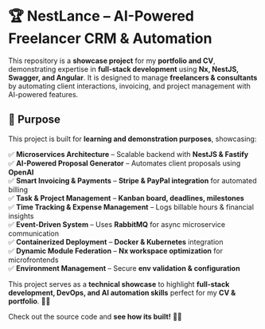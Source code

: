 # 🏆 NestLance – AI-Powered Freelancer CRM & Automation

This repository is a **showcase project** for my **portfolio and CV**, demonstrating expertise in **full-stack development** using **Nx, NestJS, Swagger, and Angular**. 
It is designed to manage **freelancers & consultants** by automating client interactions, invoicing, and project management with AI-powered features.

## 🚀 Purpose
This project is built for **learning and demonstration purposes**, showcasing:

✅ **Microservices Architecture** – Scalable backend with **NestJS & Fastify**  
✅ **AI-Powered Proposal Generator** – Automates client proposals using **OpenAI**  
✅ **Smart Invoicing & Payments** – **Stripe & PayPal integration** for automated billing  
✅ **Task & Project Management** – **Kanban board, deadlines, milestones**  
✅ **Time Tracking & Expense Management** – Logs billable hours & financial insights  
✅ **Event-Driven System** – Uses **RabbitMQ** for async microservice communication  
✅ **Containerized Deployment** – **Docker & Kubernetes** integration  
✅ **Dynamic Module Federation** – **Nx workspace optimization** for microfrontends  
✅ **Environment Management** – Secure **env validation & configuration**  

This project serves as a **technical showcase** to highlight **full-stack development, DevOps, and AI automation skills** perfect for my **CV & portfolio**. 🚀🔥  

Check out the source code and **see how its built!** 💼💡


